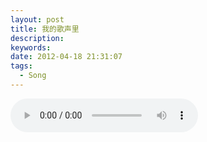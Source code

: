 ```yaml
---
layout: post
title: 我的歌声里
description:
keywords:
date: 2012-04-18 21:31:07
tags:
  - Song
---
```


<script src="/js/mediaelement/mediaelement-and-player.min.js"></script>
<link rel="stylesheet" href="/js/mediaelement/mediaelementplayer.min.css"/>

<audio id="player2" src="http://files.qingpei.me/a/%E6%88%91%E7%9A%84%E6%AD%8C%E5%A3%B0%E9%87%8C_remix_edwardtoday.mp3" type="audio/mp3" controls="controls">

<script>
$('audio,video').mediaelementplayer();
</script>

原唱：曲婉婷 Wanting

作曲：曲婉婷 Wanting

填词：曲婉婷 Wanting

没有一点点防备

也没有一丝顾虑

你就这样出现在我的世界里

带给我惊喜情不自已

可是你偏又这样

在我不知不觉中悄悄的消失

从我的世界里没有音讯

剩下的只是回忆

你存在我深深的脑海里

我的梦里　我的心里　我的歌声里

你存在我深深的脑海里

我的梦里　我的心里　我的歌声里

还记得我们曾经

肩并肩一起走过那段繁华巷口

尽管你我是陌生人是过路人

但彼此还是感觉到了对方的

一个眼神一个心跳

一种意想不到的快乐

好像是一场梦境命中注定

你存在我深深的脑海里

我的梦里　我的心里　我的歌声里

你存在我深深的脑海里

我的梦里　我的心里　我的歌声里

世界之大为何我们相遇

难道是缘分难道是天意

你存在我深深的脑海里

我的梦里　我的心里　我的歌声里

你存在我深深的脑海里

我的梦里　我的心里　我的歌声里

你存在我深深的脑海里

我的梦里　我的心里　我的歌声里
